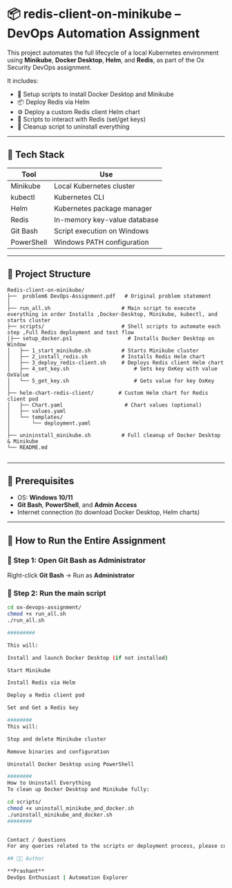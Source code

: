 # 📦 redis-client-on-minikube – DevOps Automation Assignment

This project automates the full lifecycle of a local Kubernetes environment using **Minikube**, **Docker Desktop**, **Helm**, and **Redis**, as part of the Ox Security DevOps assignment.

It includes:
- 🚀 Setup scripts to install Docker Desktop and Minikube
- 📦 Deploy Redis via Helm
- ⚙️ Deploy a custom Redis client Helm chart
- 🧪 Scripts to interact with Redis (set/get keys)
- 🧹 Cleanup script to uninstall everything

---

## 🧰 Tech Stack

| Tool        | Use                          |
|-------------|------------------------------|
| Minikube    | Local Kubernetes cluster     |
| kubectl     | Kubernetes CLI               |
| Helm        | Kubernetes package manager   |
| Redis       | In-memory key-value database |
| Git Bash    | Script execution on Windows  |
| PowerShell  | Windows PATH configuration   |

---

## 📁 Project Structure

```
Redis-client-on-minikube/
├──  problem6 DevOps-Assignment.pdf   # Original problem statement
│ 
├── run_all.sh                       # Main script to execute everything in order Installs ,Docker-Desktop, Minikube, kubectl, and starts cluster
├── scripts/                         # Shell scripts to automate each step ,Full Redis deployment and test flow
│├── setup_docker.ps1			       # Installs Docker Desktop on Window
│   ├── 1_start_minikube.sh	         # Starts Minikube cluster
│   ├── 2_install_redis.sh	         # Installs Redis Helm chart
│   ├── 3_deploy_redis-client.sh     # Deploys Redis client Helm chart
│   ├── 4_set_key.sh		             # Sets key OxKey with value OxValue
│   └── 5_get_key.sh		             # Gets value for key OxKey
│
├── helm-chart-redis-client/        # Custom Helm chart for Redis client pod
│   ├── Chart.yaml		              # Chart values (optional)
│   ├── values.yaml
│   └── templates/
│       └── deployment.yaml
│
├── unininstall_minikube.sh          # Full cleanup of Docker Desktop & Minikube
└── README.md
                      
```
---

## 🚀 Prerequisites

- OS: **Windows 10/11**
- **Git Bash**, **PowerShell**, and **Admin Access**
- Internet connection (to download Docker Desktop, Helm charts)

---

## 🧪 How to Run the Entire Assignment

### 🔹 Step 1: Open Git Bash as Administrator

Right-click **Git Bash** → Run as **Administrator**

### 🔹 Step 2: Run the main script

```bash
cd ox-devops-assignment/
chmod +x run_all.sh
./run_all.sh

#########

This will:

Install and launch Docker Desktop (if not installed)

Start Minikube

Install Redis via Helm

Deploy a Redis client pod

Set and Get a Redis key

########
This will:

Stop and delete Minikube cluster

Remove binaries and configuration

Uninstall Docker Desktop using PowerShell

########
How to Uninstall Everything
To clean up Docker Desktop and Minikube fully:

cd scripts/
chmod +x uninstall_minikube_and_docker.sh
./uninstall_minikube_and_docker.sh
########


Contact / Questions
For any queries related to the scripts or deployment process, please contact via GitHub or email.

## 👨‍💻 Author

**Prashant**  
DevOps Enthusiast | Automation Explorer
